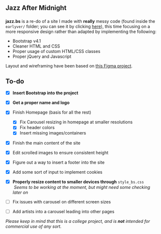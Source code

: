 ## Jazz After Midnight 
###

**jazz.bs** is a re-do of a site I made with **really** messy code (found inside the `earlyver/` folder; you can see it by clicking [here](http://lkprod3.github.io/jazz.bs/earlyver/)), this time focusing on a more responsive design rather than adapted by implementing the following:
  * Bootstrap v4.1
  * Cleaner HTML and CSS
  * Proper usage of custom HTML/CSS classes
  * Proper jQuery and Javascript

Layout and wireframing have been based on [this Figma project](https://www.figma.com/file/gZxGM3MBrITtwrkJdxgysMhb/Wireframe?node-id=136%3A616).



## To-do
- [x] **Insert Bootstrap into the project**
- [x] **Get a proper name and logo**
- [x] Finish Homepage (basis for all the rest)
  - [x] Fix Carousel resizing in homepage at smaller resolutions
  - [x] Fix header colors
  - [x] Insert missing images/containers
- [x] Finish the main content of the site
- [x] Edit scrolled images to ensure consistent height
- [x] Figure out a way to insert a footer into the site
- [x] Add some sort of input to implement cookies
- [x] **Properly resize content to smaller devices through** `style_bs.css`
  <br>&nbsp;*Seems to be working at the moment, but might need some checking later on*
- [ ] Fix issues with carousel on different screen sizes
- [ ] Add artists into a carousel leading into other pages


*Please keep in mind that this is a college project, and is **not** intended for commercial use of any sort.*
